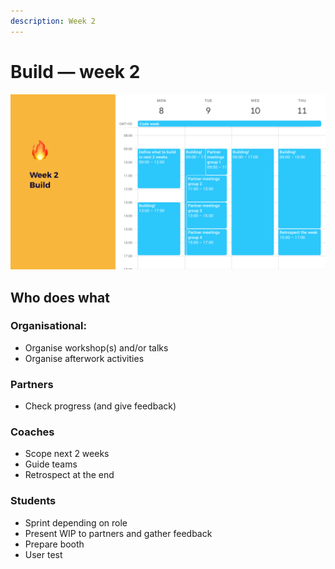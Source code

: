 ```yaml
---
description: Week 2
---
```


# Build — week 2

![Example of week 2: building](../../.gitbook/assets/screenshot-2019-06-17-at-22.11.02.png)

## Who does what

### Organisational:

* Organise workshop\(s\) and/or talks
* Organise afterwork activities

### Partners

* Check progress \(and give feedback\)

### Coaches

* Scope next 2 weeks
* Guide teams
* Retrospect at the end

### Students

* Sprint depending on role
* Present WIP to partners and gather feedback
* Prepare booth
* User test



